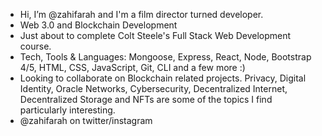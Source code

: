 - Hi, I’m @zahifarah and I'm a film director turned developer.
- Web 3.0 and Blockchain Development
- Just about to complete Colt Steele's Full Stack Web Development course.
- Tech, Tools & Languages: Mongoose, Express, React, Node, Bootstrap 4/5, HTML, CSS, JavaScript, Git, CLI and a few more :)
- Looking to collaborate on Blockchain related projects. Privacy, Digital Identity, Oracle Networks, Cybersecurity, Decentralized Internet, Decentralized Storage and NFTs are some of the topics I find particularly interesting.
- @zahifarah on twitter/instagram

<!---
zahifarah/zahifarah is a ✨ special ✨ repository because its `README.md` (this file) appears on your GitHub profile.
You can click the Preview link to take a look at your changes.
--->
